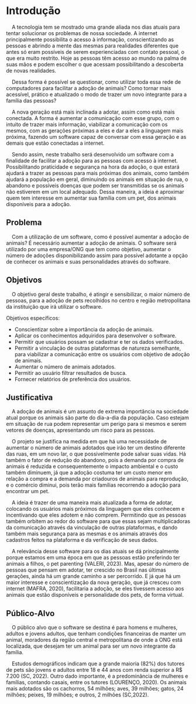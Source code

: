 # Introdução

&nbsp;&nbsp;&nbsp;&nbsp;A tecnologia tem se mostrado uma grande aliada nos dias atuais para tentar solucionar os problemas de nossa sociedade. A internet principalmente possibilita o acesso à informação, conscientizando as pessoas e abrindo a mente das mesmas para realidades diferentes que antes só eram possíveis de serem experienciadas com contato pessoal, o que era muito restrito. Hoje as pessoas têm acesso ao mundo na palma de suas mãos e podem escolher o que acessam possibilitando a descoberta de novas realidades.

&nbsp;&nbsp;&nbsp;&nbsp;Dessa forma é possível se questionar, como utilizar toda essa rede de computadores para facilitar a adoção de animais? Como tornar mais acessível, prático e atualizado o modo de trazer um novo integrante para a família das pessoas? 

&nbsp;&nbsp;&nbsp;&nbsp;A nova geração está mais inclinada a adotar, assim como está mais conectada. A forma é aumentar a comunicação com esse grupo, com o intuito de trazer mais informação, viabilizar a comunicação com os mesmos, com as  gerações próximas a eles e dar a eles a linguagem mais próxima, fazendo um software capaz de conversar com essa geração e as demais que estão conectadas a internet.

&nbsp;&nbsp;&nbsp;&nbsp;Sendo assim, neste trabalho será  desenvolvido um software com a finalidade de facilitar a adoção para as pessoas com acesso à internet. Possibilitando praticidade e segurança na hora da adoção, o que estará ajudará a trazer as pessoas para mais próximas dos animais, como também ajudará a população em geral, diminuindo os animais em situação de rua, o abandono e possíveis doenças que podem ser transmitidas se os animais não estiverem em um local adequado. Dessa maneira, a ideia é aproximar quem tem interesse em aumentar sua família com um pet, dos animais disponíveis para a adoção.


## Problema

&nbsp;&nbsp;&nbsp;&nbsp;Com a utilização de um software, como é possível aumentar a adoção de animais? 
É necessário aumentar a adoção de animais.  O software será utilizado por uma empresa/ONG que tem como objetivo, aumentar o número de adoções disponibilizando assim para possível adotante a opção de conhecer os animais e suas personalidades através do software.


## Objetivos

&nbsp;&nbsp;&nbsp;&nbsp;O objetivo geral deste trabalho, é atingir e sensibilizar, o maior número de pessoas, para a adoção de pets recolhidos no centro e região metropolitana da instituição que irá utilizar o software.
 
Objetivos específicos:

- Conscientizar sobre a importância da adoção de animais.
- Aplicar os conhecimentos adquiridos para desenvolver o software.
- Permitir que usuários possam se cadastrar e ter os dados verificados.
- Permitir a vinculação de outras plataformas de natureza semelhante, para viabilizar a comunicação entre os usuários com objetivo de adoção de animais.
- Aumentar o número de animais adotados.
- Permitir ao usuário filtrar resultados de busca.
- Fornecer relatórios de preferência dos usuários.


## Justificativa

&nbsp;&nbsp;&nbsp;&nbsp;A adoção de animais é um assunto de extrema importância na sociedade atual porque os animais são parte do dia-a-dia da população. Caso estejam em situação de rua podem representar um perigo para si mesmos e serem vetores de doenças, apresentando um risco para as pessoas. 

&nbsp;&nbsp;&nbsp;&nbsp;O projeto se justifica na medida em que há uma necessidade de aumentar o número de animais adotados que irão ter um destino diferente das ruas, em um novo lar, o que possivelmente pode salvar suas vidas. Há também o fator de redução do abandono, pois a demanda por compra de animais é reduzida e consequentemente o impacto ambiental e o custo também diminuem, já que a adoção costuma ter um custo menor em relação a compra e a demanda por criadouros de animais para reprodução, e o comércio diminui, pois terão mais famílias recorrendo a adoção para encontrar um pet. 

&nbsp;&nbsp;&nbsp;&nbsp;A ideia é trazer de uma maneira mais atualizada a forma de adotar, colocando os usuários mais próximos da linguagem que eles conhecem e incentivando que eles  adotem e não comprem. Permitindo que as pessoas também orbitem ao redor do software para que essas sejam multiplicadoras da comunicação através da vinculação de outras plataformas, e dando também mais segurança para as mesmas e os animais através dos cadastros feitos na plataforma e da verificação de seus dados.

&nbsp;&nbsp;&nbsp;&nbsp;A relevância desse software para os dias atuais se dá principalmente porque estamos em uma época em que as pessoas estão preferindo ter animais a filhos, o pet parenting (VALERI, 2023). Mas, apesar do número de pessoas que pensam em adotar, ter crescido no Brasil nas últimas gerações, ainda há um grande caminho a ser percorrido. E já que há um maior interesse e conscientização da nova geração, que já cresceu com internet (MAFRA, 2020), facilitaria a adoção, se eles tivessem acesso aos animais que estão disponíveis e personalidade dos pets, de forma virtual.


## Público-Alvo

&nbsp;&nbsp;&nbsp;&nbsp;O público alvo que o software se destina é para homens e mulheres, adultos e jovens adultos, que tenham condições financeiras de manter um animal, moradores da região central e metropolitana de onde a ONG está localizada, que desejam ter um animal para ser um novo integrante da família. 

&nbsp;&nbsp;&nbsp;&nbsp;Estudos demográficos indicam que a grande maioria (82%) dos tutores de pets são jovens e adultos entre 18 e 44 anos com renda superior a R$ 7.200 (SC, 2022). Outro dado importante, é a predominância de mulheres e famílias, contando casais, entre os tutores (LOURENÇO, 2020).  Os animais mais adotados são os cachorros, 54 milhões; aves, 39 milhões; gatos, 24 milhões; peixes, 19 milhões; e outros, 2 milhões (SC,2022).
